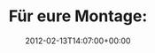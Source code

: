 ---
retweeted: false
source: <a href="http://itunes.apple.com/us/app/twitter/id409789998?mt=12" rel="nofollow">Twitter
  for Mac</a>
entities:
  hashtags: []
  symbols: []
  user_mentions: []
  urls:
  - url: http://t.co/W1rsoJVW
    expanded_url: http://www.youtube.com/watch?v=ggg3C87UVCY&feature=player_embedded
    display_url: youtube.com/watch?v=ggg3C8…
    indices:
    - '18'
    - '38'
display_text_range:
- '0'
- '38'
favorite_count: '0'
id_str: '169060003657945090'
truncated: false
retweet_count: '0'
id: '169060003657945090'
possibly_sensitive: false
created_at: Mon Feb 13 14:07:00 +0000 2012
favorited: false
full_text: 'Für eure Montage:'
lang: de
quote_url: http://www.youtube.com/watch?v=ggg3C87UVCY&feature=player_embedded
tags:
- pesos:twitter
date: '2012-02-13T14:07:00+00:00'
src: https://twitter.com/bascht/status/169060003657945090
original_url: https://twitter.com/bascht/status/169060003657945090
type: twitter_tweet
text: 'Für eure Montage:'
title: 'Für eure Montage:'

---